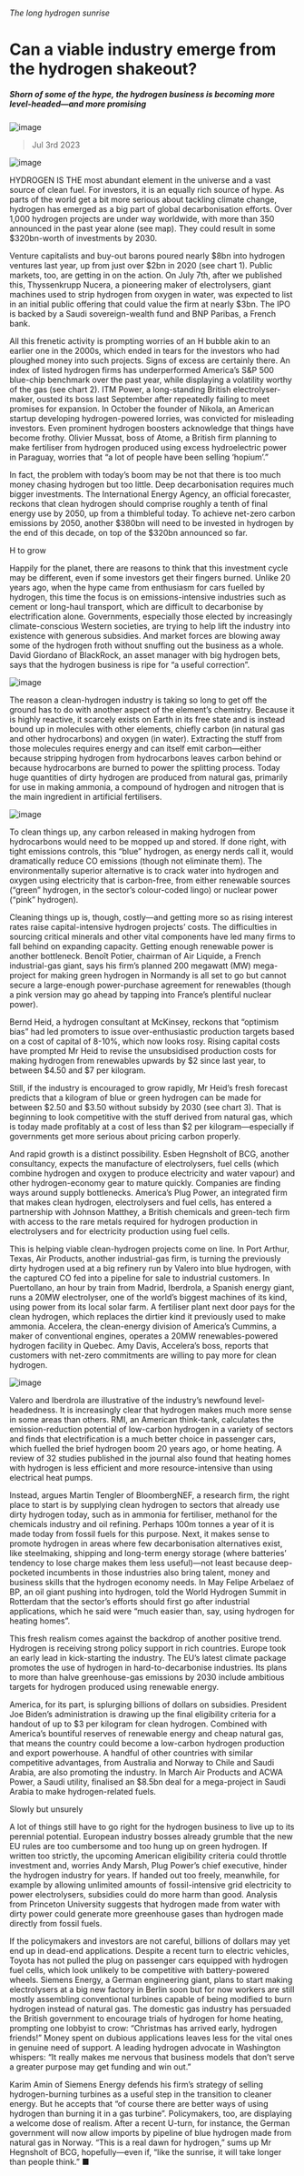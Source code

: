 ###### The long hydrogen sunrise
# Can a viable industry emerge from the hydrogen shakeout? 
##### Shorn of some of the hype, the hydrogen business is becoming more level-headed—and more promising 
![image](images/20230708_WBD001.jpg) 
> Jul 3rd 2023 
![image](images/20230708_WBM954.png) 

HYDROGEN IS THE most abundant element in the universe and a vast source of clean fuel. For investors, it is an equally rich source of hype. As parts of the world get a bit more serious about tackling climate change, hydrogen has emerged as a big part of global decarbonisation efforts. Over 1,000 hydrogen projects are under way worldwide, with more than 350 announced in the past year alone (see map). They could result in some $320bn-worth of investments by 2030. 
Venture capitalists and buy-out barons poured nearly $8bn into hydrogen ventures last year, up from just over $2bn in 2020 (see chart 1). Public markets, too, are getting in on the action. On July 7th, after we published this, Thyssenkrupp Nucera, a pioneering maker of electrolysers, giant machines used to strip hydrogen from oxygen in water, was expected to list in an initial public offering that could value the firm at nearly $3bn. The IPO is backed by a Saudi sovereign-wealth fund and BNP Paribas, a French bank. 
All this frenetic activity is prompting worries of an H bubble akin to an earlier one in the 2000s, which ended in tears for the investors who had ploughed money into such projects. Signs of excess are certainly there. An index of listed hydrogen firms has underperformed America’s S&amp;P 500 blue-chip benchmark over the past year, while displaying a volatility worthy of the gas (see chart 2). ITM Power, a long-standing British electrolyser-maker, ousted its boss last September after repeatedly failing to meet promises for expansion. In October the founder of Nikola, an American startup developing hydrogen-powered lorries, was convicted for misleading investors. Even prominent hydrogen boosters acknowledge that things have become frothy. Olivier Mussat, boss of Atome, a British firm planning to make fertiliser from hydrogen produced using excess hydroelectric power in Paraguay, worries that “a lot of people have been selling ‘hopium’.”
In fact, the problem with today’s boom may be not that there is too much money chasing hydrogen but too little. Deep decarbonisation requires much bigger investments. The International Energy Agency, an official forecaster, reckons that clean hydrogen should comprise roughly a tenth of final energy use by 2050, up from a thimbleful today. To achieve net-zero carbon emissions by 2050, another $380bn will need to be invested in hydrogen by the end of this decade, on top of the $320bn announced so far. 
H to grow
Happily for the planet, there are reasons to think that this investment cycle may be different, even if some investors get their fingers burned. Unlike 20 years ago, when the hype came from enthusiasm for cars fuelled by hydrogen, this time the focus is on emissions-intensive industries such as cement or long-haul transport, which are difficult to decarbonise by electrification alone. Governments, especially those elected by increasingly climate-conscious Western societies, are trying to help lift the industry into existence with generous subsidies. And market forces are blowing away some of the hydrogen froth without snuffing out the business as a whole. David Giordano of BlackRock, an asset manager with big hydrogen bets, says that the hydrogen business is ripe for “a useful correction”. 
![image](images/20230708_WBC743.png) 

The reason a clean-hydrogen industry is taking so long to get off the ground has to do with another aspect of the element’s chemistry. Because it is highly reactive, it scarcely exists on Earth in its free state and is instead bound up in molecules with other elements, chiefly carbon (in natural gas and other hydrocarbons) and oxygen (in water). Extracting the stuff from those molecules requires energy and can itself emit carbon—either because stripping hydrogen from hydrocarbons leaves carbon behind or because hydrocarbons are burned to power the splitting process. Today huge quantities of dirty hydrogen are produced from natural gas, primarily for use in making ammonia, a compound of hydrogen and nitrogen that is the main ingredient in artificial fertilisers.
![image](images/20230708_WBC727.png) 

To clean things up, any carbon released in making hydrogen from hydrocarbons would need to be mopped up and stored. If done right, with tight emissions controls, this “blue” hydrogen, as energy nerds call it, would dramatically reduce CO emissions (though not eliminate them). The environmentally superior alternative is to crack water into hydrogen and oxygen using electricity that is carbon-free, from either renewable sources (“green” hydrogen, in the sector’s colour-coded lingo) or nuclear power (“pink” hydrogen).
Cleaning things up is, though, costly—and getting more so as rising interest rates raise capital-intensive hydrogen projects’ costs. The difficulties in sourcing critical minerals and other vital components have led many firms to fall behind on expanding capacity. Getting enough renewable power is another bottleneck. Benoît Potier, chairman of Air Liquide, a French industrial-gas giant, says his firm’s planned 200 megawatt (MW) mega-project for making green hydrogen in Normandy is all set to go but cannot secure a large-enough power-purchase agreement for renewables (though a pink version may go ahead by tapping into France’s plentiful nuclear power). 
Bernd Heid, a hydrogen consultant at McKinsey, reckons that “optimism bias” had led promoters to issue over-enthusiastic production targets based on a cost of capital of 8-10%, which now looks rosy. Rising capital costs have prompted Mr Heid to revise the unsubsidised production costs for making hydrogen from renewables upwards by $2 since last year, to between $4.50 and $7 per kilogram.
Still, if the industry is encouraged to grow rapidly, Mr Heid’s fresh forecast predicts that a kilogram of blue or green hydrogen can be made for between $2.50 and $3.50 without subsidy by 2030 (see chart 3). That is beginning to look competitive with the stuff derived from natural gas, which is today made profitably at a cost of less than $2 per kilogram—especially if governments get more serious about pricing carbon properly.

And rapid growth is a distinct possibility. Esben Hegnsholt of BCG, another consultancy, expects the manufacture of electrolysers, fuel cells (which combine hydrogen and oxygen to produce electricity and water vapour) and other hydrogen-economy gear to mature quickly. Companies are finding ways around supply bottlenecks. America’s Plug Power, an integrated firm that makes clean hydrogen, electrolysers and fuel cells, has entered a partnership with Johnson Matthey, a British chemicals and green-tech firm with access to the rare metals required for hydrogen production in electrolysers and for electricity production using fuel cells.
This is helping viable clean-hydrogen projects come on line. In Port Arthur, Texas, Air Products, another industrial-gas firm, is turning the previously dirty hydrogen used at a big refinery run by Valero into blue hydrogen, with the captured CO fed into a pipeline for sale to industrial customers. In Puertollano, an hour by train from Madrid, Iberdrola, a Spanish energy giant, runs a 20MW electrolyser, one of the world’s biggest machines of its kind, using power from its local solar farm. A fertiliser plant next door pays for the clean hydrogen, which replaces the dirtier kind it previously used to make ammonia. Accelera, the clean-energy division of America’s Cummins, a maker of conventional engines, operates a 20MW renewables-powered hydrogen facility in Quebec. Amy Davis, Accelera’s boss, reports that customers with net-zero commitments are willing to pay more for clean hydrogen. 
![image](images/20230708_WBC752.png) 

Valero and Iberdrola are illustrative of the industry’s newfound level-headedness. It is increasingly clear that hydrogen makes much more sense in some areas than others. RMI, an American think-tank, calculates the emission-reduction potential of low-carbon hydrogen in a variety of sectors and finds that electrification is a much better choice in passenger cars, which fuelled the brief hydrogen boom 20 years ago, or home heating. A review of 32 studies published in the journal also found that heating homes with hydrogen is less efficient and more resource-intensive than using electrical heat pumps.
Instead, argues Martin Tengler of BloombergNEF, a research firm, the right place to start is by supplying clean hydrogen to sectors that already use dirty hydrogen today, such as in ammonia for fertiliser, methanol for the chemicals industry and oil refining. Perhaps 100m tonnes a year of it is made today from fossil fuels for this purpose. Next, it makes sense to promote hydrogen in areas where few decarbonisation alternatives exist, like steelmaking, shipping and long-term energy storage (where batteries’ tendency to lose charge makes them less useful)—not least because deep-pocketed incumbents in those industries also bring talent, money and business skills that the hydrogen economy needs. In May Felipe Arbelaez of BP, an oil giant pushing into hydrogen, told the World Hydrogen Summit in Rotterdam that the sector’s efforts should first go after industrial applications, which he said were “much easier than, say, using hydrogen for heating homes”. 
This fresh realism comes against the backdrop of another positive trend. Hydrogen is receiving strong policy support in rich countries. Europe took an early lead in kick-starting the industry. The EU’s latest climate package promotes the use of hydrogen in hard-to-decarbonise industries. Its plans to more than halve greenhouse-gas emissions by 2030 include ambitious targets for hydrogen produced using renewable energy. 
America, for its part, is splurging billions of dollars on subsidies. President Joe Biden’s administration is drawing up the final eligibility criteria for a handout of up to $3 per kilogram for clean hydrogen. Combined with America’s bountiful reserves of renewable energy and cheap natural gas, that means the country could become a low-carbon hydrogen production and export powerhouse. A handful of other countries with similar competitive advantages, from Australia and Norway to Chile and Saudi Arabia, are also promoting the industry. In March Air Products and ACWA Power, a Saudi utility, finalised an $8.5bn deal for a mega-project in Saudi Arabia to make hydrogen-related fuels. 
Slowly but unsurely
A lot of things still have to go right for the hydrogen business to live up to its perennial potential. European industry bosses already grumble that the new EU rules are too cumbersome and too hung up on green hydrogen. If written too strictly, the upcoming American eligibility criteria could throttle investment and, worries Andy Marsh, Plug Power’s chief executive, hinder the hydrogen industry for years. If handed out too freely, meanwhile, for example by allowing unlimited amounts of fossil-intensive grid electricity to power electrolysers, subsidies could do more harm than good. Analysis from Princeton University suggests that hydrogen made from water with dirty power could generate more greenhouse gases than hydrogen made directly from fossil fuels. 
If the policymakers and investors are not careful, billions of dollars may yet end up in dead-end applications. Despite a recent turn to electric vehicles, Toyota has not pulled the plug on passenger cars equipped with hydrogen fuel cells, which look unlikely to be competitive with battery-powered wheels. Siemens Energy, a German engineering giant, plans to start making electrolysers at a big new factory in Berlin soon but for now workers are still mostly assembling conventional turbines capable of being modified to burn hydrogen instead of natural gas. The domestic gas industry has persuaded the British government to encourage trials of hydrogen for home heating, prompting one lobbyist to crow: “Christmas has arrived early, hydrogen friends!” Money spent on dubious applications leaves less for the vital ones in genuine need of support. A leading hydrogen advocate in Washington whispers: “It really makes me nervous that business models that don’t serve a greater purpose may get funding and win out.”
Karim Amin of Siemens Energy defends his firm’s strategy of selling hydrogen-burning turbines as a useful step in the transition to cleaner energy. But he accepts that “of course there are better ways of using hydrogen than burning it in a gas turbine”. Policymakers, too, are displaying a welcome dose of realism. After a recent U-turn, for instance, the German government will now allow imports by pipeline of blue hydrogen made from natural gas in Norway. “This is a real dawn for hydrogen,” sums up Mr Hegnsholt of BCG, hopefully—even if, “like the sunrise, it will take longer than people think.” ■


